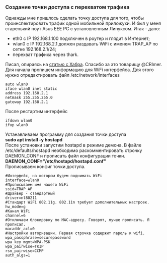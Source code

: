 ### Создание точки доступа с перехватом трафика

Однажды мне пришлось сделать точку доступа для того, чтобы проинспектировать трафик одной мобильной приложухи. И был у меня старенький ноут Asus EEE PC c установленным Линуксом.
Итак - дано:
* eth0 c IP 192.168.1.100 подключен в роутер и глядит в Интернет;
* wlan0 с IP 192.168.2.1 должен раздавать WiFi с именем TRAP_AP по сетке 192.168.2.1/24;
* перехват трафика черeз thark.  
 
Писал, опираясь на [статью с Хабра](https://habr.com/ru/post/188274/). Спасибо за это товарищу @CRImer.
Для начала пропишем информацию для WiFi интерфейса. Для этого нужно отредактировать файл /etc/network/interfaces
```
auto wlan0
iface wlan0 inet static
address 192.168.2.1
netmask 255.255.255.0
gateway 192.168.2.1
```
После рестартим интерфейс
```
ifdown wlan0
ifup wlan0
```
Устанавливаем программу для создания точки доступа  
**sudo apt install -y hostapd**  
После установки запустим hostapd в режиме демона. В файле /etc/defaults/hostapd необходимо раскомментировать строчку DAEMON_CONF и прописать файл конфигурации точки.  
**DAEMON_CONF="/etc/hostapd/hostapd.conf"**  
Прописываем конфиг точки доступа.  
```
#Интерфейс, на котором будем поднимать WiFi
interface=wlan0
#Прописываем имя нашего WiFi
ssid=TRAP_AP
#Драйвер - стандартный
driver=nl80211
#Стандарт WiFi 802.11g. 802.11n требует дополнительных настроек.
hw_mode=g
#Канал WiFi
channel=6
#Отключаем блокировку по MAC-адресу. Говорят, лучше прописать. Я прописал.
macaddr_acl=0
#Настройки авторизации. Первая строчка содержит пароль к wifi.
wpa_passphrase=securepassword
wpa_key_mgmt=WPA-PSK
wpa_pairwise=TKIP
rsn_pairwise=CCMP
auth_algs=1
```
	

